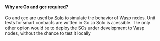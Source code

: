 #### Why are Go and gcc required?
Go and gcc are used by [Solo](https://github.com/iotaledger/wasp/tree/develop/packages/solo) to simulate the behavior of Wasp nodes. Unit tests for smart contracts are written in Go so Solo is acessible. The only other option would be to deploy the SCs under development to Wasp nodes, without the chance to test it locally.

